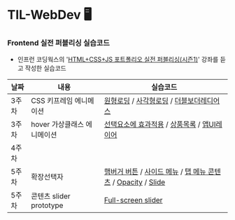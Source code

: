 # TIL-WebDev 🖥️


### Frontend 실전 퍼블리싱 실습코드
  - 인프런 코딩웍스의 '[HTML+CSS+JS 포트폴리오 실전 퍼블리싱(시즌1)](https://www.inflearn.com/course/%EC%9B%B9-%ED%8D%BC%EB%B8%94%EB%A6%AC%EC%8B%B1-%EC%9D%B4%EB%A1%A0-%EC%8B%A4%EC%A0%84/dashboard)' 강좌를 듣고 작성한 실습코드

|날짜|내용|실습코드|
|-------|--------------------------------|---------------------------------|
|3주차|CSS 키프레임 에니메이션|[원형로딩](https://github.com/HyunKyungHan/TIL-WebDev/tree/main/Circular%20Loading) / [사각형로딩](https://github.com/HyunKyungHan/TIL-WebDev/tree/main/Square%20Loading) / [더블보더레디어스](https://github.com/HyunKyungHan/TIL-WebDev/tree/main/Double%20Border%20Radius%20Animation)|
|3주차|hover 가상클래스 에니메이션|[선택요소에 효과적용](https://github.com/HyunKyungHan/TIL-WebDev/tree/main/hover_over%ED%95%9C%20%EB%A9%94%EB%89%B4%20%EC%99%B8%20%EB%82%98%EB%A8%B8%EC%A7%80%20%ED%9D%90%EB%A0%A4%EC%A7%80%EA%B2%8C ) / [상품목록](https://github.com/HyunKyungHan/TIL-WebDev/tree/main/hover_%EC%83%81%ED%92%88%EB%AA%A9%EB%A1%9D) / [앱UI레이어](https://github.com/HyunKyungHan/TIL-WebDev/tree/main/app%20UI%20layer%20animation)|
|4주차|||
|5주차|확장선택자|[햄버거 버튼](https://github.com/HyunKyungHan/TIL-Frontend/tree/main/%EC%95%A0%EB%8B%88%EB%A9%94%EC%9D%B4%EC%85%98%20%ED%96%84%EB%B2%84%EA%B1%B0%20%EB%B2%84%ED%8A%BC) / [사이드 메뉴](https://github.com/HyunKyungHan/TIL-Frontend/tree/main/%EC%82%AC%EC%9D%B4%EB%93%9C%EB%A9%94%EB%89%B4%20%EB%A7%8C%EB%93%A4%EA%B8%B0) / [탭 메뉴 콘텐츠](https://github.com/HyunKyungHan/TIL-Frontend/tree/main/%ED%83%AD%20%EB%A9%94%EB%89%B4%20%EC%BD%98%ED%85%90%EC%B8%A0) / [Opacity](https://github.com/HyunKyungHan/TIL-Frontend/tree/main/opacity%20%EA%B8%B0%EB%8A%A5%20%EC%B6%94%EA%B0%80) / [Slide](https://github.com/HyunKyungHan/TIL-Frontend/tree/main/slide)|
|5주차|콘텐츠 slider prototype| [Full-screen slider](https://github.com/HyunKyungHan/TIL-Frontend/tree/main/full-screen%20slider)|
